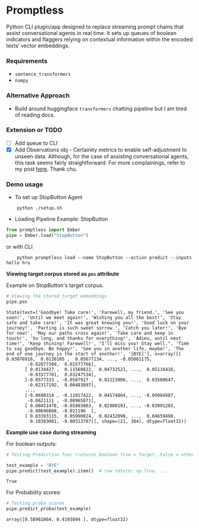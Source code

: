 # Promptless
Python CLI plugin/app designed to replace streaming prompt chains that assist conversational agents in real time. It sets up queues of boolean indicators and flaggers relying on contextual information within the encoded texts’ vector embeddings.

### Requirements
- `sentence_transformers`
- `numpy`

### Alternative Approach
- Build around huggingface `transformers` chatting pipeline but I am tired of reading docs.

### Extension or TODO
- [ ] Add queue to CLI
- [x] Add Observations obj - Certainity metrics to enable self-adjustment to unseen data. Although, for the case of assisting conversational agents, this task seems fairly straightforward. For more complainings, refer to my post [here](https://mimiphanblog.wordpress.com/2025/02/23/stop-button/). Thank chu.

### Demo usage
- To set up StopButton Agent
```shell
    python ./setup.sh
```

- Loading Pipeline Example: StopButton
```python
from promptless import Ember
pipe = Ember.load("StopButton")
```
or with CLI
```shell
    python promptless load --name StopButton --action predict --inputs hello hru
```
**Viewing target corpus stored as `pos` attribute**

Example on StopButton's target corpus.

```python
# Viewing the stored target embeddings
pipe.pos
```




    State(text=['Goodbye! Take care!', 'Farewell, my friend.', 'See you soon!', 'Until we meet again!', 'Wishing you all the best!', 'Stay safe and take care!', 'It was great knowing you!', 'Good luck on your journey!', 'Parting is such sweet sorrow.', 'Catch you later!', 'Bye for now!', 'May our paths cross again!', 'Take care and keep in touch!', 'So long, and thanks for everything!', 'Adieu, until next time!', 'Keep shining! Farewell!', "I'll miss you! Stay well.", 'Time to say goodbye. Be happy!', 'See you in another life, maybe!', 'The end of one journey is the start of another!', '[BYE]'], x=array([[ 0.03076916,  0.0126105 ,  0.05677234, ..., -0.05001175,
            -0.02077309,  0.01577766],
           [ 0.0134427 ,  0.11560822,  0.04732521, ...,  0.05116416,
            -0.03377761,  0.03247534],
           [-0.0577333 , -0.0587927 ,  0.02223006, ...,  0.03580647,
            -0.02317192,  0.00483897],
           ...,
           [-0.0690318 , -0.11017422,  0.04574804, ..., -0.09984987,
            -0.0621111 , -0.00965871],
           [ 0.00451478, -0.05803003,  0.02980193, ..., -0.03991203,
            -0.00696008, -0.021196  ],
           [ 0.03393115,  0.05990824,  0.02432098, ...,  0.04659498,
             0.10383081, -0.00313707]], shape=(21, 384), dtype=float32))


**Example use case during streaming**

For boolean outputs:

```python
# Testing Prediction func (returns boolean True = Target, False = otherwise)

test_example = "BYE"
pipe.predict(test_example).item()  # raw return: np.True_ ...
```




    True



For Probability scores:

```python
# Testing proba scores
pipe.predict_proba(test_example)
```




    array([0.58961064, 0.4103894 ], dtype=float32)
